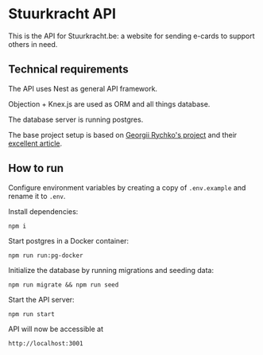 # Stuurkracht API

This is the API for Stuurkracht.be: a website for sending e-cards to support others in need.

## Technical requirements

The API uses Nest as general API framework.

Objection + Knex.js are used as ORM and all things database.

The database server is running postgres.

The base project setup is based on [Georgii Rychko's project](https://github.com/rychkog/nest-objection-article) and their [excellent article](https://labs.thisdot.co/blog/reducing-mental-fatigue-nestjs-objectionjs).

## How to run

Configure environment variables by creating a copy of `.env.example` and rename it to `.env`.

Install dependencies:

`npm i`

Start postgres in a Docker container:

`npm run run:pg-docker`

Initialize the database by running migrations and seeding data:

`npm run migrate && npm run seed`

Start the API server:

`npm run start`

API will now be accessible at

`http://localhost:3001`
